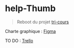 # help-Thumb

> Reboot du projet [tri-cours](https://github.com/McDibou/projet_tri_cours) 

Charte graphique : [Figma](https://www.figma.com/file/4TxNWBw0XZkoqyrrmZ50EJ/HELP-THUMB?node-id=0%3A1)

TO DO : [Trello](https://trello.com/b/clIFFe0u)
